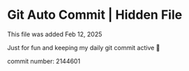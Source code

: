# Git Auto Commit | Hidden File

This file was added Feb 12, 2025

Just for fun and keeping my daily git commit active 🤪

commit number: 2144601

